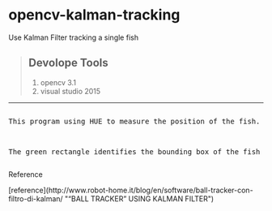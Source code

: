 # opencv-kalman-tracking
Use Kalman Filter tracking a single fish 
>## Devolope Tools
> 1.  opencv 3.1
> 2.  visual studio 2015
---
<pre><p>This program using HUE to measure the position of the fish.</p>
<p>The green rectangle identifies the bounding box of the fish detected during the measure step. The red rectangleshows the “estimated state” of the fish, the result of the prediction step of the Kalman Filter.</p></pre>
<p>Reference</p>
[reference](http://www.robot-home.it/blog/en/software/ball-tracker-con-filtro-di-kalman/ "“BALL TRACKER” USING KALMAN FILTER")
